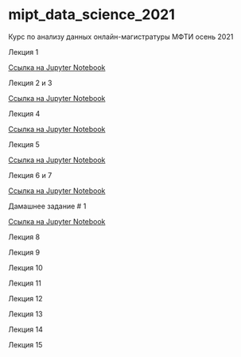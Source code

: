 # mipt_data_science_2021
Курс по анализу данных онлайн-магистратуры МФТИ осень 2021


Лекция 1

[Ссылка на Jupyter Notebook](lessons/1_lesson.ipynb)

<!-- #region -->
Лекция 2 и 3


[Ссылка на Jupyter Notebook](lessons/2-3_lessons.ipynb)
<!-- #endregion -->


Лекция 4

[Ссылка на Jupyter Notebook](lessons/4_lesson.ipynb)

Лекция 5

[Ссылка на Jupyter Notebook](lessons/5_lesson.ipynb)

Лекция 6 и 7

[Ссылка на Jupyter Notebook](lessons/6_7_lesson.ipynb)

Дамашнее задание # 1

[Ссылка на Jupyter Notebook](home_works/HW_1.ipynb)

Лекция 8

Лекция 9

Лекция 10

Лекция 11

Лекция 12

Лекция 13

Лекция 14

Лекция 15
